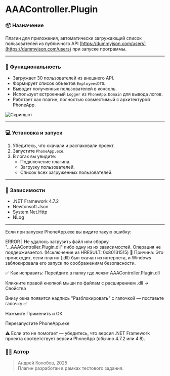 # AAAController.Plugin

### 📦 Назначение
Плагин для приложения, автоматически загружающий список пользователей из публичного API [https://dummyjson.com/users](https://dummyjson.com/users) при запуске программы.

---

### 🔧 Функциональность

- Загружает 30 пользователей из внешнего API.
- Формирует список объектов `EmployeesDTO`.
- Выводит полученных пользователей в консоль.
- Использует встроенный `Logger` из `PhoneApp.Domain` для вывода логов.
- Работает как плагин, полностью совместимый с архитектурой PhoneApp.

  
![Скриншот](screenshot_2025-06-28_170921.png)

---

### 💻 Установка и запуск

1. Убедитесь, что скачали и распаковали проект.
2. Запустите `PhoneApp.exe`.
3. В логах вы увидите:
   - Подключение плагина.
   - Загрузку пользователей.
   - Список всех загруженных пользователей.

---

### 🔗 Зависимости

- .NET Framework 4.7.2
- Newtonsoft.Json
- System.Net.Http
- NLog

---

Если при запуске PhoneApp.exe вы видите такую ошибку:

ERROR | Не удалось загрузить файл или сборку "...AAAController.Plugin.dll" либо одну из их зависимостей. Операция не поддерживается. (Исключение из HRESULT: 0x80131515)
🧾 Причина:
Это происходит, если плагин (.dll) был скачан из интернета, и Windows заблокировала его запуск по соображениям безопасности.

✅ Как исправить:
Перейдите в папку где лежит AAAController.Plugin.dll

Кликните правой кнопкой мыши по файлам с расширением .dll → Свойства

Внизу окна появится надпись "Разблокировать" с галочкой — поставьте галочку ✅

Нажмите Применить и ОК

Перезапустите PhoneApp.exe

⚠️ Если это не помогает — убедитесь, что версия .NET Framework проекта соответствует версии PhoneApp (обычно 4.7.2 или 4.8).

### 👨‍💻 Автор

> Андрей Колобов, 2025  
> Плагин разработан в рамках тестового задания.
